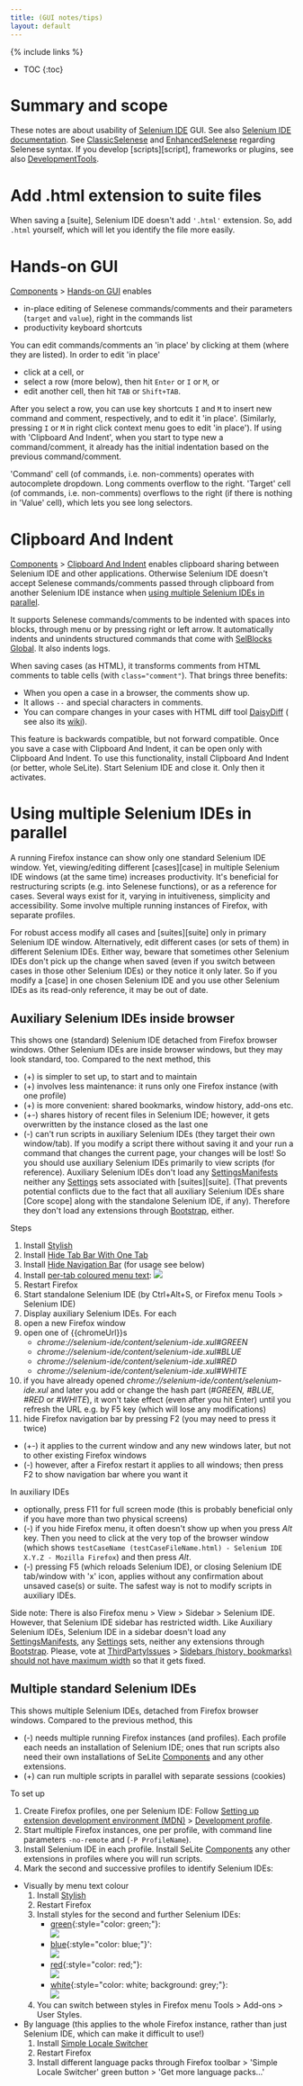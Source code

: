 ```yaml
---
title: (GUI notes/tips)
layout: default
---
```

{% include links %}
* TOC
{:toc}

# Summary and scope
These notes are about usability of [Selenium IDE](http://seleniumhq.org/projects/ide) GUI. See also [Selenium IDE documentation](http://docs.seleniumhq.org/docs/02_selenium_ide.jsp). See [ClassicSelenese](ClassicSelenese) and [EnhancedSelenese](EnhancedSelenese) regarding Selenese syntax. If you develop [scripts][script], frameworks or plugins, see also [DevelopmentTools](DevelopmentTools).

# Add .html extension to suite files
When saving a [suite], Selenium IDE doesn't add `'.html'` extension. So, add `.html` yourself, which will let you identify the file more easily.

# Hands-on GUI
[Components](Components) > [Hands-on GUI](Components#hands-on-gui) enables

* in-place editing of Selenese commands/comments and their parameters (`target` and `value`), right in the commands list
* productivity keyboard shortcuts

You can edit commands/comments an 'in place' by clicking at them (where they are listed). In order to edit 'in place'

* click at a cell, or
* select a row (more below), then hit `Enter` or `I` or `M`, or
* edit another cell, then hit `TAB` or `Shift+TAB`.

After you select a row, you can use key shortcuts `I` and `M` to insert new command and comment, respectively, and to edit it 'in place'. (Similarly, pressing `I` or `M` in right click context menu goes to edit 'in place'). If using with 'Clipboard And Indent', when you start to type new a command/comment, it already has the initial indentation based on the previous command/comment.

'Command' cell (of commands, i.e. non-comments) operates with autocomplete dropdown. Long comments overflow to the right. 'Target' cell (of commands, i.e. non-comments) overflows to the right (if there is nothing in 'Value' cell), which lets you see long selectors.


# Clipboard And Indent
[Components](Components) > [Clipboard And Indent](Components#clipboard-and-indent) enables clipboard sharing between Selenium IDE and other applications. Otherwise Selenium IDE doesn't accept Selenese commands/comments passed through clipboard from another Selenium IDE instance when [using multiple Selenium IDEs in parallel](#using-multiple-selenium-ides-in-parallel).

It supports Selenese commands/comments to be indented with spaces into blocks, through menu or by pressing right or left arrow. It automatically indents and unindents structured commands that come with [SelBlocks Global](SelBlocksGlobal). It also indents logs.

When saving cases (as HTML), it transforms comments from HTML comments to table cells (with `class="comment"`). That brings three benefits:

 * When you open a case in a browser, the comments show up.
 * It allows `--` and special characters in comments.
 * You can compare changes in your cases with HTML diff tool [DaisyDiff](https://github.com/DaisyDiff/DaisyDiff) ( see also its [wiki](http://daisydiff.github.io/)).

This feature is backwards compatible, but not forward compatible. Once you save a case with Clipboard And Indent, it can be open only with Clipboard And Indent. To use this functionality, install Clipboard And Indent (or better, whole SeLite). Start Selenium IDE and close it. Only then it activates.

# Using multiple Selenium IDEs in parallel
A running Firefox instance can show only one standard Selenium IDE window. Yet, viewing/editing different [cases][case] in multiple Selenium IDE windows (at the same time) increases productivity. It's beneficial for restructuring scripts (e.g. into Selenese functions), or as a reference for cases. Several ways exist for it, varying in intuitiveness, simplicity and accessibility. Some involve multiple running instances of Firefox, with separate profiles.

For robust access modify all cases and [suites][suite] only in primary Selenium IDE window. Alternatively, edit different cases (or sets of them) in different Selenium IDEs. Either way, beware that sometimes other Selenium IDEs don't pick up the change when saved (even if you switch between cases in those other Selenium IDEs) or they notice it only later. So if you modify a [case] in one chosen Selenium IDE and you use other Selenium IDEs as its read-only reference, it may be out of date.

## Auxiliary Selenium IDEs inside browser
This shows one (standard) Selenium IDE detached from Firefox browser windows. Other Selenium IDEs are inside browser windows, but they may look standard, too. Compared to the next method, this

* (+) is simpler to set up, to start and to maintain
* (+) involves less maintenance: it runs only one Firefox instance (with one profile)
* (+) is more convenient: shared bookmarks, window history, add-ons etc.
* (+-) shares history of recent files in Selenium IDE; however, it gets overwritten by the instance closed as the last one
* (-) can't run scripts in auxiliary Selenium IDEs (they target their own window/tab). If you modify a script there without saving it and your run a command that changes the current page, your changes will be lost! So you should use auxiliary Selenium IDEs primarily to view scripts (for reference). Auxiliary Selenium IDEs don't load any [SettingsManifests](SettingsManifests) neither any [Settings](Settings) sets associated with [suites][suite]. (That prevents potential conflicts due to the fact that all auxiliary Selenium IDEs share [Core scope] along with the standalone Selenium IDE, if any). Therefore they don't load any extensions through [Bootstrap](Bootstrap), either.

Steps

1. Install [Stylish](https://addons.mozilla.org/en-US/firefox/addon/stylish)
2. Install [Hide Tab Bar With One Tab](https://addons.mozilla.org/en-US/firefox/addon/hide-tab-bar-with-one-tab/)
3. Install [Hide Navigation Bar](https://addons.mozilla.org/en-us/firefox/addon/hide-navigation-bar/) (for usage see below)
4. Install [per-tab coloured menu text](https://userstyles.org/styles/110010/selenium-ide-per-tab-coloured-menu-text):
   <a href="https://df6a.https.cdn.softlayer.net/80DF6A/static.userstyles.org/style_screenshots/110010_after.jpeg?r=1424730593"><img src="https://df6a.https.cdn.softlayer.net/80DF6A/static.userstyles.org/style_screenshot_thumbnails/110010_after.jpeg?r=1424730593"/></a>
5. Restart Firefox
6. Start standalone Selenium IDE (by Ctrl+Alt+S, or Firefox menu Tools > Selenium IDE)
7. Display auxiliary Selenium IDEs. For each
 1. open a new Firefox window
 2. open one of {{chromeUrl}}s
    * _chrome://selenium-ide/content/selenium-ide.xul#GREEN_
    * _chrome://selenium-ide/content/selenium-ide.xul#BLUE_
    * _chrome://selenium-ide/content/selenium-ide.xul#RED_
    * _chrome://selenium-ide/content/selenium-ide.xul#WHITE_
 3. if you have already opened _chrome://selenium-ide/content/selenium-ide.xul_ and later you add or change the hash part (_#GREEN, #BLUE, #RED_ or _#WHITE_), it won't take effect (even after you hit Enter) until you refresh the URL e.g. by F5 key (which will lose any modifications)
 4. hide Firefox navigation bar by pressing F2 (you may need to press it twice)
  * (+-) it applies to the current window and any new windows later, but not to other existing Firefox windows
  * (-) however, after a Firefox restart it applies to all windows; then press F2 to show navigation bar where you want it

In auxiliary IDEs

* optionally, press F11 for full screen mode (this is probably beneficial only if you have more than two physical screens)
* (-) if you hide Firefox menu, it often doesn't show up when you press _Alt_ key. Then you need to click at the very top of the browser window (which shows `testCaseName (testCaseFileName.html) - Selenium IDE X.Y.Z - Mozilla Firefox`) and then press _Alt_.
* (-) pressing F5 (which reloads Selenium IDE), or closing Selenium IDE tab/window with 'x' icon, applies without any confirmation about unsaved case(s) or suite. The safest way is not to modify scripts in auxiliary IDEs.

Side note: There is also Firefox menu > View > Sidebar > Selenium IDE. However, that Selenium IDE sidebar has restricted width. Like Auxiliary Selenium IDEs, Selenium IDE in a sidebar doesn't load any [SettingsManifests](SettingsManifests), any [Settings](Settings) sets, neither any extensions through [Bootstrap](Bootstrap). Please, vote at [ThirdPartyIssues](ThirdPartyIssues) > [Sidebars (history, bookmarks) should not have maximum width](https://bugzilla.mozilla.org/show_bug.cgi?id=406629) so that it gets fixed.

## Multiple standard Selenium IDEs
This shows multiple Selenium IDEs, detached from Firefox browser windows. Compared to the previous method, this
* (-) needs multiple running Firefox instances (and profiles). Each profile each needs an installation of Selenium IDE; ones that run scripts also need their own installations of SeLite [Components](Components) and any other extensions.
* (+) can run multiple scripts in parallel with separate sessions (cookies)

To set up

1. Create Firefox profiles, one per Selenium IDE: Follow [Setting up extension development environment (MDN)](https://developer.mozilla.org/en-US/Add-ons/Setting_up_extension_development_environment) > [Development profile](https://developer.mozilla.org/en-US/Add-ons/Setting_up_extension_development_environment#Development_profile).
2. Start multiple Firefox instances, one per profile, with command line parameters `-no-remote` and (`-P ProfileName`).
3. Install Selenium IDE in each profile. Install SeLite [Components](Components) any other extensions in profiles where you will run scripts.
4. Mark the second and successive profiles to identify Selenium IDEs:
  * Visually by menu text colour
    1. Install [Stylish](https://addons.mozilla.org/en-US/firefox/addon/stylish)
    2. Restart Firefox
    3. Install styles for the second and further Selenium IDEs:
       * [green](https://userstyles.org/styles/109886/selenium-ide-green-menu-text){:style="color: green;"}:<br/><a href='https://df6a.https.cdn.softlayer.net/80DF6A/static.userstyles.org/style_screenshots/109886_after.jpeg?r=1422833554'><img src='https://df6a.https.cdn.softlayer.net/80DF6A/static.userstyles.org/style_screenshot_thumbnails/109886_after.jpeg?r=1422833554' /></a>
       * [blue](https://userstyles.org/styles/110005/selenium-ide-blue-menu-text){:style="color: blue;"}':<br/> <a href='https://df6a.https.cdn.softlayer.net/80DF6A/static.userstyles.org/style_screenshots/110005_after.jpeg?r=1422833463'><img src='https://df6a.https.cdn.softlayer.net/80DF6A/static.userstyles.org/style_screenshot_thumbnails/110005_after.jpeg?r=1422833463' /></a>
       * [red](https://userstyles.org/styles/110006/selenium-ide-red-menu-text){:style="color: red;"}:<br/> <a href='https://df6a.https.cdn.softlayer.net/80DF6A/static.userstyles.org/style_screenshots/110006_after.png?r=1430731358'><img src='https://df6a.https.cdn.softlayer.net/80DF6A/static.userstyles.org/style_screenshot_thumbnails/110006_after.png?r=1430731358' /></a>
       * [white](https://userstyles.org/styles/110620/selenium-ide-white-menu-text){:style="color: white; background: grey;"}:<br/> <a href='https://df6a.https.cdn.softlayer.net/80DF6A/static.userstyles.org/style_screenshots/110620_after.png?r=1430730143'><img src='https://df6a.https.cdn.softlayer.net/80DF6A/static.userstyles.org/style_screenshot_thumbnails/110620_after.png?r=1430730143' /></a>
    4. You can switch between styles in Firefox menu Tools > Add-ons > User Styles.
  * By language (this applies to the whole Firefox instance, rather than just Selenium IDE, which can make it difficult to use!)
    1. Install [Simple Locale Switcher](https://addons.mozilla.org/en-US/firefox/addon/simple-locale-switcher/)
    2. Restart Firefox
    3. Install different language packs through Firefox toolbar > 'Simple Locale Switcher' green button > 'Get more language packs...'